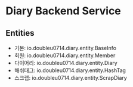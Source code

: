 # Diary Backend Service
## Entities
* 기본: io.doubleu0714.diary.entity.BaseInfo
* 회원: io.doubleu0714.diary.entity.Member
* 다이어리: io.doubleu0714.diary.entity.Diary
* 해쉬태그: io.doubleu0714.diary.entity.HashTag
* 스크랩: io.doubleu0714.diary.entity.ScrapDiary